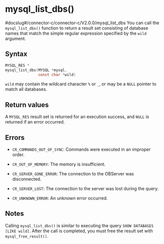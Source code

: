 mysql_list_dbs() 
=====================================
#docslug#/connector-c/connector-c/V2.0.0/mysql_list_dbs
You can call the `mysql_list_dbs()` function to return a result set consisting of database names that match the simple regular expression specified by the `wild` argument. 

Syntax 
---------------------------

```c
MYSQL_RES *
mysql_list_dbs(MYSQL *mysql,
               const char *wild)
```


`wild` may contain the wildcard character `%` or `_`, or may be a `NULL` pointer to match all databases.

Return values 
----------------------------------

A `MYSQL_RES` result set is returned for an execution success, and `NULL` is returned if an error occurred.

Errors 
---------------------------

* `CR_COMMANDS_OUT_OF_SYNC`: Commands were executed in an improper order.

  

* `CR_OUT_OF_MEMORY`: The memory is insufficient.

  

* `CR_SERVER_GONE_ERROR`: The connection to the OBServer was disconnected.

  

* `CR_SERVER_LOST`: The connection to the server was lost during the query.

  

* `CR_UNKNOWN_ERROR`: An unknown error occurred.

  




Notes 
--------------------------

Calling `mysql_list_dbs()` is similar to executing the query `SHOW DATABASES [LIKE wild]`. 
After the call is completed, you must free the result set with `mysql_free_result()`.
